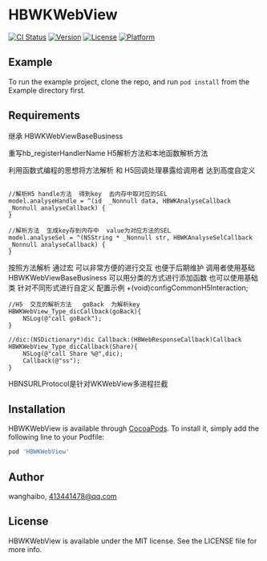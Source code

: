 # HBWKWebView

[![CI Status](https://img.shields.io/travis/wanghaibo1991/HBWKWebView.svg?style=flat)](https://travis-ci.org/wanghaibo1991/HBWKWebView)
[![Version](https://img.shields.io/cocoapods/v/HBWKWebView.svg?style=flat)](https://cocoapods.org/pods/HBWKWebView)
[![License](https://img.shields.io/cocoapods/l/HBWKWebView.svg?style=flat)](https://cocoapods.org/pods/HBWKWebView)
[![Platform](https://img.shields.io/cocoapods/p/HBWKWebView.svg?style=flat)](https://cocoapods.org/pods/HBWKWebView)

## Example

To run the example project, clone the repo, and run `pod install` from the Example directory first.

## Requirements

继承 HBWKWebViewBaseBusiness

重写hb_registerHandlerName  H5解析方法和本地函数解析方法

利用函数式编程的思想将方法解析  和  H5回调处理暴露给调用者
达到高度自定义

```Objc

//解析H5 handle方法  得到key  去内存中取对应的SEL
model.analyseHandle = ^(id  _Nonnull data, HBWKAnalyseCallback  _Nonnull analyseCallback) {
}

//解析方法  生成key存到内存中  value为对应方法的SEL
model.analyseSel = ^(NSString * _Nonnull str, HBWKAnalyseSelCallback  _Nonnull analyseCallback) {
}
```

按照方法解析   通过宏  可以非常方便的进行交互
也便于后期维护
调用者使用基础HBWKWebViewBaseBusiness
可以用分类的方式进行添加函数
也可以使用基础类  针对不同形式进行自定义
配置示例
+(void)configCommonH5Interaction;

```Objc
//H5  交互的解析方法   goBack  为解析key
HBWKWebView_Type_dicCallback(goBack){
    NSLog(@"call goBack");
}

//dic:(NSDictionary*)dic Callback:(HBWebResponseCallback)Callback
HBWKWebView_Type_dicCallback(Share){
    NSLog(@"call Share %@",dic);
    Callback(@"ss");
}
```

HBNSURLProtocol是针对WKWebView多进程拦截

## Installation

HBWKWebView is available through [CocoaPods](https://cocoapods.org). To install
it, simply add the following line to your Podfile:

```ruby
pod 'HBWKWebView'
```

## Author

wanghaibo, 413441478@qq.com

## License

HBWKWebView is available under the MIT license. See the LICENSE file for more info.
